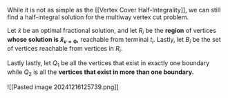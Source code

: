While it is not as simple as the [[Vertex Cover Half-Integrality]], we can still find a half-integral solution for the multiway vertex cut problem.

Let $\tilde{x}$ be an optimal fractional solution, and let $R_{i}$ be the **region** of vertices **whose solution is $\tilde{x}_{v = 0}$,** reachable from terminal $t_{i}$. Lastly, let $B_{i}$ be the set of vertices reachable from vertices in $R_{i}$.

Lastly lastly, let $Q_{1}$ be all the vertices that exist in exactly one boundary while $Q_{2}$ is all the **vertices that exist in more than one boundary.**

![[Pasted image 20241216125739.png]]




